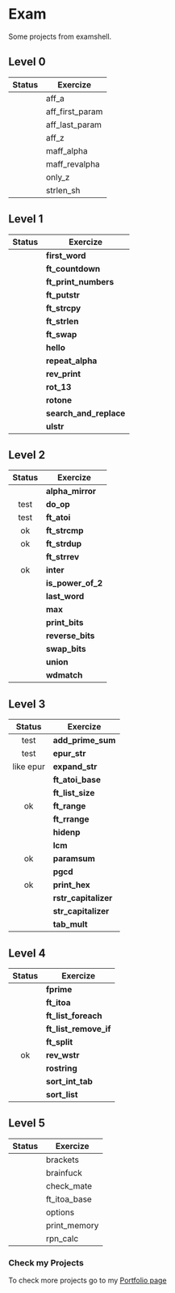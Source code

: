 # Exam
Some projects from examshell.

## Level 0

| Status |  Exercize              |
|:------:|------------------------|
|        | aff_a                  |
|        | aff_first_param        |       
|        | aff_last_param         |
|        | aff_z                  |
|        | maff_alpha             |
|        | maff_revalpha          |
|        | only_z                 | 
|        | strlen_sh              |

## Level 1

| Status |  Exercize              |
|:----:|------------------------|
|   | **first_word**         |
|   | **ft_countdown**       |
|   | **ft_print_numbers**   |
|   | **ft_putstr**          |
|   | **ft_strcpy**          |
|   | **ft_strlen**          |
|   | **ft_swap**            |
|   | **hello**              |
|   | **repeat_alpha**       |
|  | **rev_print**          | 
|  | **rot_13**             | 
|  | **rotone**             | 
|  | **search_and_replace** | 
|  | **ulstr**              |


## Level 2

| Status |  Exercize              |
|:----:|------------------------|
|   | **alpha_mirror**   |
| test  | **do_op**          |
| test  | **ft_atoi**        |
| ok  | **ft_strcmp**      |
| ok  | **ft_strdup**      |
|   | **ft_strrev**      |
| ok  | **inter**          |
|   | **is_power_of_2**  |
|   | **last_word**      |
|  | **max**            |
|  | **print_bits**     |
|  | **reverse_bits**   |
|  | **swap_bits**      |
|  | **union**          |
|  | **wdmatch**        |

## Level 3

| Status |  Exercize              |
|:----:|------------------------|
| test  | **add_prime_sum**    |
| test  | **epur_str**         |
| like epur  | **expand_str**       |
|   | **ft_atoi_base**     |
|   | **ft_list_size**     |
| ok  | **ft_range**         |
|   | **ft_rrange**        |
|   | **hidenp**           |
|   | **lcm**              |
| ok | **paramsum**         |
|  | **pgcd**             |
| ok | **print_hex**        |
|  | **rstr_capitalizer** |
|  | **str_capitalizer**  |
|  | **tab_mult**         |

## Level 4

| Status |  Exercize              |
|:----:|------------------------|
|   | **fprime**            |
|   | **ft_itoa**           |
|   | **ft_list_foreach**   |
|   | **ft_list_remove_if** |
|  | **ft_split**          |
| ok  | **rev_wstr**          |
|   | **rostring**          |
|   | **sort_int_tab**      |
|   | **sort_list**         |

## Level 5

| Status |  Exercize              |
|:----:|------------------------|
|  | brackets       |
|  | brainfuck      |
|  | check_mate     |
|  | ft_itoa_base   |
|  | options        |
|  | print_memory   |
|  | rpn_calc       |



### Check my Projects
To check more projects go to my [Portfolio page](https://github.com/thaisavelino/Portfiolio_42_SiliconValley_Paris)
